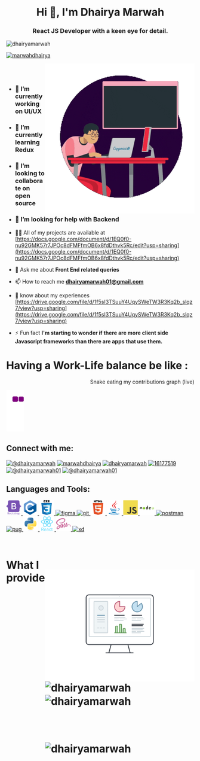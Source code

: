 <h1 align="center">Hi 👋, I'm Dhairya Marwah</h1>
<h3 align="center">React JS Developer with a keen eye for detail.</h3>

<p align="left"> <img src="https://komarev.com/ghpvc/?username=dhairyamarwah&label=Profile%20views&color=0e75b6&style=flat" alt="dhairyamarwah" /> </p>

<p align="left"> <a href="https://twitter.com/marwahdhairya" target="blank"><img src="https://img.shields.io/twitter/follow/marwahdhairya?logo=twitter&style=for-the-badge" alt="marwahdhairya" /></a> </p>
<img align="right" alt="Coding" width="400" src="output-onlinegiftools.gif" /> 
<br>
<br>

-  <h3> 🔭 I’m currently working on UI/UX</h3>

- <h3> 🌱 I’m currently learning Redux</h3>

- <h3> 👯 I’m looking to collaborate on open source</h3>

- <h3> 🤝 I’m looking for help with Backend</h3>

- 👨‍💻 All of my projects are available at [https://docs.google.com/document/d/1EQ0f0-nu92GMK57r7JPOc8dFMFfmOB6x8fdDthvk5Rc/edit?usp=sharing](https://docs.google.com/document/d/1EQ0f0-nu92GMK57r7JPOc8dFMFfmOB6x8fdDthvk5Rc/edit?usp=sharing)

- 💬 Ask me about **Front End related queries**

- 📫 How to reach me **dhairyamarwah01@gmail.com**

- 📑 know about my experiences [https://drive.google.com/file/d/1f5sI3TSuuY4UqySWeTW3R3Kq2b_slqz7/view?usp=sharing](https://drive.google.com/file/d/1f5sI3TSuuY4UqySWeTW3R3Kq2b_slqz7/view?usp=sharing)

- ⚡ Fun fact **I'm starting to wonder if there are more client side Javascript frameworks than there are apps that use them.**

<h1> Having a Work-Life balance be like :</h1>
<p align="right">Snake eating my contributions graph <span color="green"> (live) </span><p>

![snake gif](https://github.com/DhairyaMarwah/DhairyaMarwah/blob/output/github-contribution-grid-snake.gif)


<h2 align="left">Connect with me:</h2>
<p align="left">
<a href="https://codepen.io/@dhairyamarwah" target="blank"><img align="center" src="https://raw.githubusercontent.com/rahuldkjain/github-profile-readme-generator/master/src/images/icons/Social/codepen.svg" alt="@dhairyamarwah" height="30" width="40" /></a>
<a href="https://twitter.com/marwahdhairya" target="blank"><img align="center" src="https://raw.githubusercontent.com/rahuldkjain/github-profile-readme-generator/master/src/images/icons/Social/twitter.svg" alt="marwahdhairya" height="30" width="40" /></a>
<a href="https://linkedin.com/in/dhairyamarwah" target="blank"><img align="center" src="https://raw.githubusercontent.com/rahuldkjain/github-profile-readme-generator/master/src/images/icons/Social/linked-in-alt.svg" alt="dhairyamarwah" height="30" width="40" /></a>
<a href="https://stackoverflow.com/users/16177519" target="blank"><img align="center" src="https://raw.githubusercontent.com/rahuldkjain/github-profile-readme-generator/master/src/images/icons/Social/stack-overflow.svg" alt="16177519" height="30" width="40" /></a>
<a href="https://www.hackerrank.com/@dhairyamarwah01" target="blank"><img align="center" src="https://raw.githubusercontent.com/rahuldkjain/github-profile-readme-generator/master/src/images/icons/Social/hackerrank.svg" alt="@dhairyamarwah01" height="30" width="40" /></a>
<a href="https://www.hackerearth.com/@dhairyamarwah01" target="blank"><img align="center" src="https://raw.githubusercontent.com/rahuldkjain/github-profile-readme-generator/master/src/images/icons/Social/hackerearth.svg" alt="@dhairyamarwah01" height="30" width="40" /></a>
</p>

<h2 align="left">Languages and Tools:</h2>
<p align="left"> <a href="https://getbootstrap.com" target="_blank"> <img src="https://raw.githubusercontent.com/devicons/devicon/master/icons/bootstrap/bootstrap-plain-wordmark.svg" alt="bootstrap" width="40" height="40"/> </a> <a href="https://www.cprogramming.com/" target="_blank"> <img src="https://raw.githubusercontent.com/devicons/devicon/master/icons/c/c-original.svg" alt="c" width="40" height="40"/> </a> <a href="https://www.w3schools.com/css/" target="_blank"> <img src="https://raw.githubusercontent.com/devicons/devicon/master/icons/css3/css3-original-wordmark.svg" alt="css3" width="40" height="40"/> </a> <a href="https://www.figma.com/" target="_blank"> <img src="https://www.vectorlogo.zone/logos/figma/figma-icon.svg" alt="figma" width="40" height="40"/> </a> <a href="https://git-scm.com/" target="_blank"> <img src="https://www.vectorlogo.zone/logos/git-scm/git-scm-icon.svg" alt="git" width="40" height="40"/> </a> <a href="https://www.w3.org/html/" target="_blank"> <img src="https://raw.githubusercontent.com/devicons/devicon/master/icons/html5/html5-original-wordmark.svg" alt="html5" width="40" height="40"/> </a> <a href="https://www.java.com" target="_blank"> <img src="https://raw.githubusercontent.com/devicons/devicon/master/icons/java/java-original.svg" alt="java" width="40" height="40"/> </a> <a href="https://developer.mozilla.org/en-US/docs/Web/JavaScript" target="_blank"> <img src="https://raw.githubusercontent.com/devicons/devicon/master/icons/javascript/javascript-original.svg" alt="javascript" width="40" height="40"/> </a> <a href="https://nodejs.org" target="_blank"> <img src="https://raw.githubusercontent.com/devicons/devicon/master/icons/nodejs/nodejs-original-wordmark.svg" alt="nodejs" width="40" height="40"/> </a> <a href="https://postman.com" target="_blank"> <img src="https://www.vectorlogo.zone/logos/getpostman/getpostman-icon.svg" alt="postman" width="40" height="40"/> </a> <a href="https://pugjs.org" target="_blank"> <img src="https://cdn.worldvectorlogo.com/logos/pug.svg" alt="pug" width="40" height="40"/> </a> <a href="https://www.python.org" target="_blank"> <img src="https://raw.githubusercontent.com/devicons/devicon/master/icons/python/python-original.svg" alt="python" width="40" height="40"/> </a> <a href="https://reactjs.org/" target="_blank"> <img src="https://raw.githubusercontent.com/devicons/devicon/master/icons/react/react-original-wordmark.svg" alt="react" width="40" height="40"/> </a> <a href="https://sass-lang.com" target="_blank"> <img src="https://raw.githubusercontent.com/devicons/devicon/master/icons/sass/sass-original.svg" alt="sass" width="40" height="40"/> </a> <a href="https://www.adobe.com/products/xd.html" target="_blank"> <img src="https://cdn.worldvectorlogo.com/logos/adobe-xd.svg" alt="xd" width="40" height="40"/> </a> <br> <br> </p>
 <div style="display: flex;">
<h1 align="left">What I provide<h1/>
 
 <div/>
 <img align="left" src="responsive.gif" alt="dhairyamarwah" /> 
<p><img align="left" src="https://github-readme-stats.vercel.app/api/top-langs?username=dhairyamarwah&show_icons=true&locale=en&layout=compact" alt="dhairyamarwah" /></p>

  
<p>&nbsp;<img align="center" src="https://github-readme-stats.vercel.app/api?username=dhairyamarwah&show_icons=true&locale=en" alt="dhairyamarwah" /></p>
<br>
<p><img align="center" src="https://github-readme-streak-stats.herokuapp.com/?user=dhairyamarwah&" alt="dhairyamarwah" /></p>
